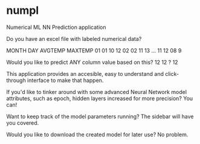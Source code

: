 # numpl
Numerical ML NN Prediction application

Do you have an excel file with labeled numerical data?

MONTH DAY AVGTEMP MAXTEMP
01    01  10      12
02    02  11      13
...
11    12  08      9

Would you like to predict ANY column value based on this?
12    12  ?      12

This application provides an accesible, easy to understand and click-through interface to make that happen.

If you'd like to tinker around with some advanced Neural Network model attributes, such as epoch, hidden layers increased for more precision?
You can!

Want to keep track of the model parameters running?
The sidebar will have you covered.

Would you like to download the created model for later use?
No problem.

